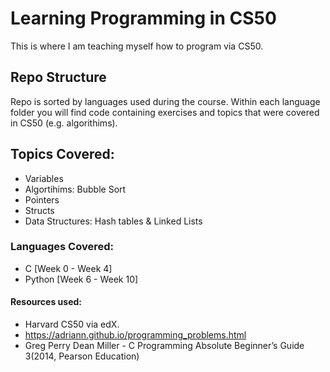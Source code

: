 # Learning Programming in CS50
This is where I am teaching myself how to program via CS50.

## Repo Structure
Repo is sorted by languages used during the course. Within each language folder you will find code containing exercises and topics that were covered in CS50 (e.g. algorithims).

## Topics Covered:
* Variables
* Algortihims: Bubble Sort
* Pointers
* Structs
* Data Structures: Hash tables & Linked Lists

### Languages Covered:
* C [Week 0 - Week 4]
* Python [Week 6 - Week 10]

#### Resources used:
* Harvard CS50 via edX.
* https://adriann.github.io/programming_problems.html
* Greg Perry Dean Miller - C Programming Absolute Beginner’s Guide 3(2014, Pearson Education)